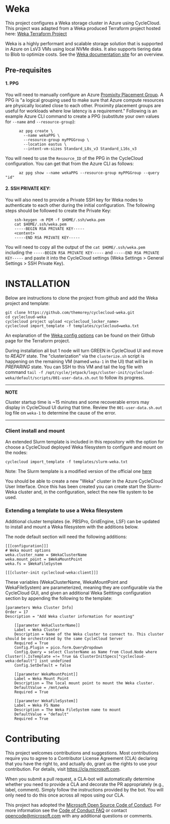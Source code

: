 
Weka
========

This project configures a Weka storage cluster in Azure using CycleCloud.  This project was adapted from a Weka produced Terraform project hosted here:  [Weka Terraform Project](https://github.com/weka/terraform-azure-weka)

Weka is a highly performant and scalable storage solution that is supported in Azure on LsV3 VMs using local NVMe disks.  It also supports tiering data to Blob to optimize costs. See the [Weka documentation site](https://docs.weka.io/overview/about) for an overview.

## Pre-requisites

#### 1.  PPG
You will need to manually configure an Azure [Promixity Placement Group](https://learn.microsoft.com/en-us/azure/virtual-machines/linux/proximity-placement-groups).  A PPG is "a logical grouping used to make sure that Azure compute resources are physically located close to each other. Proximity placement groups are useful for workloads where low latency is a requirement."   Following is an example Azure CLI command to create a PPG (substitute your own values for `--name` and `--resource-group`):

```
      az ppg create \
        --name wekaPPG \
        --resource-group myPPGGroup \
        --location eastus \
        --intent-vm-sizes Standard_L8s_v3 Standard_L16s_v3 
```

You will need to use the `Resource_ID` of the PPG in the CycleCloud configuration.  You can get that from the Azure CLI as follows:

```
      az ppg show --name wekaPPG --resource-group myPPGGroup --query "id"
```


#### 2. SSH PRIVATE KEY:  
You will also need to provide a Private SSH key for Weka nodes to authenticate to each other during the initial configuration.  The following steps should be followed to create the Private Key:

```
    ssh-keygen -m PEM -f $HOME/.ssh/weka.pem
    cat $HOME/.ssh/weka.pem
    -----BEGIN RSA PRIVATE KEY-----
    <content>
    -----END RSA PRIVATE KEY-----
```
You will need to copy all the output of the `cat $HOME/.ssh/weka.pem` including the `-----BEGIN RSA PRIVATE KEY-----` and `-----END RSA PRIVATE KEY-----` and paste it into the CycleCloud settings (Weka Settings > General Settings > SSH Private Key).


# INSTALLATION
Below are instructions to clone the project from github and add the Weka project and template:

```
git clone https://github.com/themorey/cyclecloud-weka.git
cd cyclecloud-weka
cyclecloud project upload <cyclecloud_locker_name>
cyclecloud import_template -f templates/cyclecloud=weka.txt
```

An explanation of the [Weka config options](https://github.com/weka/terraform-azure-weka#inputs) can be found on their Github page for the Terraform project.

During installation all but 1 node will turn GREEN in CycleCloud UI and move to _READY_ state.  The "clusterization" via the `clusterize.sh` script is happening on the remaining VM (named `weka-1` in the UI) that will be in _PREPARING_ state.  You can SSH to this VM and tail the log file with command `tail -f /opt/cycle/jetpack/logs/cluster-init/cyclecloud-weka/default/scripts/001-user-data.sh.out` to follow its progress.

---
**NOTE**

Cluster startup time is ~15 minutes and some recoverable errors may display in CycleCloud UI during that time.  Review the `001-user-data.sh.out` log file on `weka-1` to determine the cause of the error.

---

### Client install and mount
An extended Slurm template is included in this repository with the option for choose a CycleCloud deployed Weka filesystem to configure and mount on the nodes:
```
cyclecloud import_template -f templates/slurm-weka.txt
```
Note: The Slurm template is a modified version of the official one [here](https://github.com/Azure/cyclecloud-slurm/blob/2.7.0/templates/slurm.txt)


You should be able to create a new "Weka" cluster in the Azure CycleCloud User Interface. Once this has been created you can create start the Slurm-Weka cluster and, in the configuration, select the new file system to be used.

### Extending a template to use a Weka filesystem
Additional cluster templates (ie. PBSPro, GridEngine, LSF) can be updated to install and mount a Weka filesystem with the additions below.

The node default section will need the following additions:

```
[[[configuration]]]
# Weka mount options
weka.cluster_name = $WekaClusterName
weka.mount_point = $WekaMountPoint
weka.fs = $WekaFileSystem

[[[cluster-init cyclecloud-weka:client]]]
```

These variables (WekaClusterName, WekaMountPoint and WekaFileSystem) are parameterized, meaning they are configurable via the CycleCloud GUI, and given an additional Weka Setttings configuration section by appending the following to the template:

```
[parameters Weka Cluster Info]
Order = 17
Description = "Add Weka cluster information for mounting"

    [[parameter WekaClusterName]]
    Label = Weka Cluster
    Description = Name of the Weka cluster to connect to. This cluster should be orchestrated by the same CycleCloud Server
    Required = True
    Config.Plugin = pico.form.QueryDropdown
    Config.Query = select ClusterName as Name from Cloud.Node where Cluster().IsTemplate =!= True && ClusterInitSpecs["cyclecloud-weka:default"] isnt undefined
    Config.SetDefault = false
    
    [[parameter WekaMountPoint]]
    Label = Weka Mount Point
    Description = The local mount point to mount the Weka cluster.
    DefaultValue = /mnt/weka
    Required = True
    
    [[parameter WekaFileSystem]]
    Label = Weka FS Name
    Description = The Weka FileSystem name to mount
    DefaultValue = "default"
    Required = True
```

# Contributing

This project welcomes contributions and suggestions.  Most contributions require you to agree to a
Contributor License Agreement (CLA) declaring that you have the right to, and actually do, grant us
the rights to use your contribution. For details, visit https://cla.microsoft.com.

When you submit a pull request, a CLA-bot will automatically determine whether you need to provide
a CLA and decorate the PR appropriately (e.g., label, comment). Simply follow the instructions
provided by the bot. You will only need to do this once across all repos using our CLA.

This project has adopted the [Microsoft Open Source Code of Conduct](https://opensource.microsoft.com/codeofconduct/).
For more information see the [Code of Conduct FAQ](https://opensource.microsoft.com/codeofconduct/faq/) or
contact [opencode@microsoft.com](mailto:opencode@microsoft.com) with any additional questions or comments.


